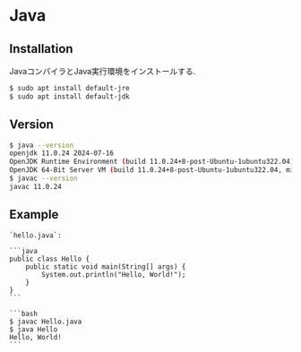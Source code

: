 # Java

## Installation

JavaコンパイラとJava実行環境をインストールする.

```bash
$ sudo apt install default-jre
$ sudo apt install default-jdk
```

## Version

```bash
$ java --version
openjdk 11.0.24 2024-07-16
OpenJDK Runtime Environment (build 11.0.24+8-post-Ubuntu-1ubuntu322.04)
OpenJDK 64-Bit Server VM (build 11.0.24+8-post-Ubuntu-1ubuntu322.04, mixed mode, sharing)
$ javac --version
javac 11.0.24
```

## Example

````{tab} Code
`hello.java`:

```java
public class Hello {
    public static void main(String[] args) {
        System.out.println("Hello, World!");
    }
}
```
````

````{tab} Console
```bash
$ javac Hello.java
$ java Hello
Hello, World!
```
````
